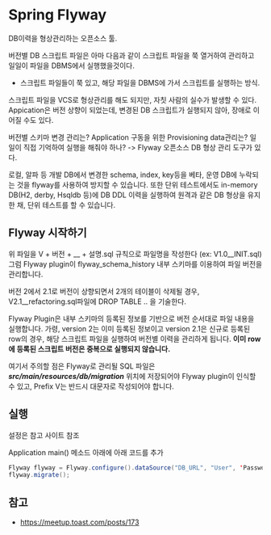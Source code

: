 # Spring Flyway

DB이력을 형상관리하는 오픈소스 툴.

버전별 DB 스크립트 파일은 아마 다음과 같이 스크립트 파일을 쭉 열거하여 관리하고 일일이 파일을 DBMS에서 실행했을것이다.
* 스크립트 파일들이 쭉 있고, 해당 파일을 DBMS에 가서 스크립트를 실행하는 방식.

스크립트 파일을 VCS로 형상관리를 해도 되지만, 자칫 사람의 실수가 발생할 수 있다. Appication은 버전 상향이 되었는데, 변경된 DB 스크립트가 실행되지 않아, 장애로 이어질 수도 있다.

버전별 스키마 변경 관리는? Application 구동을 위한 Provisioning data관리는? 일일이 직접 기억하여 실행을 해줘야 하나?
-> Flyway 오픈소스 DB 형상 관리 도구가 있다.

로컬, 알파 등 개발 DB에서 변경한 schema, index, key등을 베타, 운영 DB에 누락되는 것을 flyway를 사용하여 방지할 수 있습니다.
또한 단위 테스트에서도 in-memory DB(H2, derby, Hsqldb 등)에 DB DDL 이력을 실행하여 원격과 같은 DB 형상을 유지한 채, 단위 테스트를 할 수 있습니다.

## Flyway 시작하기

위 파일을 V + 버전 + __ + 설명.sql 규칙으로 파일명을 작성한다 (ex: V1.0__INIT.sql)
그럼 Flyway plugin이 flyway_schema_history 내부 스키마를 이용하여 파일 버전을 관리합니다.

버전 2에서 2.1로 버전이 상향되면서 2개의 테이블이 삭제될 경우, V2.1__refactoring.sql파일에 DROP TABLE .. 을 기술한다.

Flyway Plugin은 내부 스키마의 등록된 정보를 기반으로 버전 순서대로 파일 내용을 실행합니다.
가령, version 2는 이미 등록된 정보이고 version 2.1은 신규로 등록된 row의 경우, 해당 스크립트 파일을 실행하여 버전별 이력을 관리하게 됩니다. **이미 row에 등록된 스크립트 버전은 중복으로 실행되지 않습니다.**

여기서 주의할 점은 Flyway로 관리될 SQL 파일은 ***src/main/resources/db/migration*** 위치에 저장되어야 Flyway plugin이 인식할 수 있고, Prefix V는 반드시 대문자로 작성되어야 합니다.

## 실행

설정은 참고 사이트 참조

Application main() 메소드 아래에 아래 코드를 추가

```java
Flyway flyway = Flyway.configure().dataSource("DB_URL", "User", 'Password').load();
flyway.migrate();
```

## 참고

* https://meetup.toast.com/posts/173
